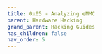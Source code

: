 ```yaml
---
title: 0x05 - Analyzing eMMC
parent: Hardware Hacking
grand_parent: Hacking Guides
has_children: false
nav_order: 5
---
```

